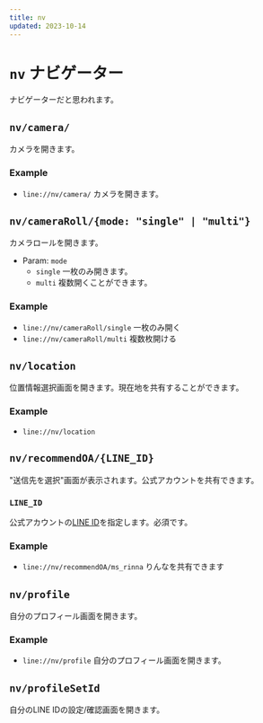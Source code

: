 ```yaml
---
title: nv
updated: 2023-10-14
---
```

# `nv` ナビゲーター
ナビゲーターだと思われます。
## `nv/camera/`
カメラを開きます。
### Example
- `line://nv/camera/`
カメラを開きます。
## `nv/cameraRoll/{mode: "single" | "multi"}`
カメラロールを開きます。
- Param: `mode`
  - `single` 一枚のみ開きます。
  - `multi` 複数開くことができます。
### Example
- `line://nv/cameraRoll/single`
一枚のみ開く
- `line://nv/cameraRoll/multi`
複数枚開ける
## `nv/location`
位置情報選択画面を開きます。現在地を共有することができます。
### Example
- `line://nv/location`
## `nv/recommendOA/{LINE_ID}`
"送信先を選択"画面が表示されます。公式アカウントを共有できます。
### `LINE_ID`
公式アカウントの[LINE ID](/docs/words/line_id)を指定します。必須です。
### Example
- `line://nv/recommendOA/ms_rinna`
りんなを共有できます
## `nv/profile`
自分のプロフィール画面を開きます。
### Example
- `line://nv/profile`
自分のプロフィール画面を開きます。
## `nv/profileSetId`
自分のLINE IDの設定/確認画面を開きます。
